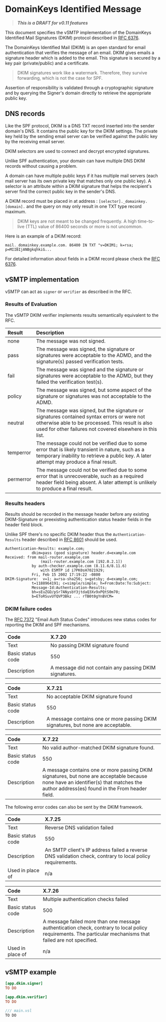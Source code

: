 # DomainKeys Identified Message

> ___This is a DRAFT for v0.11 features___

This document specifies the vSMTP implementation of the DomainKeys Identified Mail Signatures (DKIM) protocol described in [RFC 6376](https://www.rfc-editor.org/rfc/rfc6376.html).

The DomainKeys Identified Mail (DKIM) is an open standard for email authentication that verifies the message of an email. DKIM gives emails a signature header which is added to the email. This signature is secured by a key pair (private/public) and a certificate.

> DKIM signatures work like a watermark. Therefore, they survive forwarding, which is not the case for SPF.

Assertion of responsibility is validated through a cryptographic signature and by querying the Signer's domain directly to retrieve the appropriate public key.

## DNS records

Like the SPF protocol, DKIM is a DNS TXT record inserted into the sender domain's DNS. It contains the public key for the DKIM settings. The private key held by the sending email server can be verified against the public key by the receiving email server.

DKIM selectors are used to connect and decrypt encrypted signatures.

Unlike SPF authentication, your domain can have multiple DNS DKIM records without causing a problem.

A domain can have multiple public keys if it has multiple mail servers (each mail server has its own private key that matches only one public key). A selector is an attribute within a DKIM signature that helps the recipient's server find the correct public key in the sender's DNS.

A DKIM record must be placed in at address : `[selector]._domainkey.[domain].` and the query on may only result in one TXT type record maximum.

> DKIM keys are not meant to be changed frequently. A high time-to-live (TTL) value of 86400 seconds or more is not uncommon.

Here is an example of a DKIM record:

```shell
mail._domainkey.example.com. 86400 IN TXT "v=DKIM1; k=rsa; p=MIIBIjANBgkqhkiG...
```

For detailed information about fields in a DKIM record please check the [RFC 6376](https://www.rfc-editor.org/rfc/rfc6376.html#section-3.5).

## vSMTP implementation

vSMTP can act as `signer` or `verifier` as described in the RFC.

### Results of Evaluation

The vSMTP DKIM verifier implements results semantically equivalent to the RFC.

| Result | Description |
| :--- | :--- |
| none | The message was not signed.
| pass | The message was signed, the signature or signatures were acceptable to the ADMD, and the signature(s) passed verification tests.
| fail | The message was signed and the signature or signatures were acceptable to the ADMD, but they failed the verification test(s).
| policy | The message was signed, but some aspect of the signature or signatures was not acceptable to the ADMD.
| neutral | The message was signed, but the signature or signatures contained syntax errors or were not otherwise able to be processed.  This result is also used for other failures not covered elsewhere in this list.
| temperror | The message could not be verified due to some error that is likely transient in nature, such as a temporary inability to retrieve a public key.  A later attempt may produce a final result.
| permerror | The message could not be verified due to some error that is unrecoverable, such as a required header field being absent. A later attempt is unlikely to produce a final result.

### Results headers

Results should be recorded in the message header before any existing DKIM-Signature or preexisting
authentication status header fields in the header field block.

Unlike SPF there's no specific DKIM header thus the `Authentication-Results` header described in [RFC 8601](https://www.rfc-editor.org/rfc/rfc8601#appendix-B) should be used.

```shell
Authentication-Results: example.com;
            dkim=pass (good signature) header.d=example.com
Received: from mail-router.example.com
                (mail-router.example.com [192.0.2.1])
            by auth-checker.example.com (8.11.6/8.11.6)
                with ESMTP id i7PK0sH7021929;
            Fri, Feb 15 2002 17:19:22 -0800
DKIM-Signature:  v=1; a=rsa-sha256; s=gatsby; d=example.com;
            t=1188964191; c=simple/simple; h=From:Date:To:Subject:
            Message-Id:Authentication-Results;
            bh=sEuZGD/pSr7ANysbY3jtdaQ3Xv9xPQtS0m70;
            b=EToRSuvUfQVP3Bkz ... rTB0t0gYnBVCM=
```

### DKIM failure codes

The [RFC 7372](https://www.rfc-editor.org/rfc/rfc7372.html#section-3) "Email Auth Status Codes" introduces new status codes for reporting the DKIM and SPF mechanisms.

| Code | X.7.20 |
| :--- | :--- |
| Text| No passing DKIM signature found |
| Basic status code | 550 |
| Description | A message did not contain any passing DKIM signatures. |

| Code | X.7.21 |
| :--- | :--- |
| Text | No acceptable DKIM signature found |
| Basic status code | 550 |
| Description | A message contains one or more passing DKIM signatures, but none are acceptable. |

| Code | X.7.22 |
| :--- | :--- |
| Text | No valid author-matched DKIM signature found. |
| Basic status code | 550 |
| Description | A message contains one or more passing DKIM signatures, but none are acceptable because none have an identifier(s) that matches the author address(es) found in the From header field. |

The following error codes can also be sent by the DKIM framework.

| Code | X.7.25 |
| :--- | :--- |
| Text | Reverse DNS validation failed |
| Basic status code | 550 |
| Description | An SMTP client's IP address failed a reverse DNS validation check, contrary to local policy requirements. |
| Used in place of | n/a |

| Code | X.7.26 |
| :--- | :--- |
| Text | Multiple authentication checks failed |
| Basic status code | 500 |
| Description | A message failed more than one message authentication check, contrary to local policy requirements. The particular mechanisms that failed are not specified. |
| Used in place of | n/a |

## vSMTP example

```toml
[app.dkim.signer]
TO DO

[app.dkim.verifier]
TO DO
```

```c
/// main.vsl
TO DO
```
